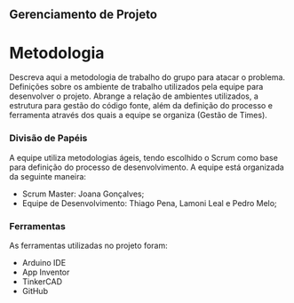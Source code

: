 ## Gerenciamento de Projeto


# Metodologia

Descreva aqui a metodologia de trabalho do grupo para atacar o problema. Definições sobre os ambiente de trabalho utilizados pela  equipe para desenvolver o projeto. Abrange a relação de ambientes utilizados, a estrutura para gestão do código fonte, além da definição do processo e ferramenta através dos quais a equipe se organiza (Gestão de Times).

### Divisão de Papéis

A equipe utiliza metodologias ágeis, tendo escolhido o Scrum como base para definição do processo de desenvolvimento. A equipe está organizada da seguinte maneira:
- Scrum Master: Joana Gonçalves;
- Equipe de Desenvolvimento: Thiago Pena, Lamoni Leal e Pedro Melo;


### Ferramentas

As ferramentas utilizadas no projeto foram:

- Arduino IDE
- App Inventor
- TinkerCAD
- GitHub
